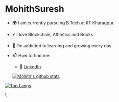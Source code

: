# MohithSuresh
- :earth_africa: I am currently pursuing B.Tech at IIT Kharagpur.
- :zap: I love Blockchain, Athletics and Books
- 🌱 I’m addicted to learning and growing every day

- 📫 How to find me: 
  - :office: [LinkedIn](https://www.linkedin.com/in/mohith-suresh-9b0ab0202/)
  
  [![Mohith's github stats](https://github-readme-stats.vercel.app/api?username=MohithSuresh&count_private=true&show_icons=true&theme=radical&hide_rank=false)](https://github.com/MohithSuresh/github-readme-stats)

[![Top Langs](https://github-readme-stats.vercel.app/api/top-langs/?username=MohithSuresh)](https://github.com/MohithSuresh/github-readme-stats)

\
